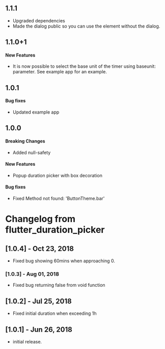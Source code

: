 ## 1.1.1
* Upgraded dependencies
* Made the dialog public so you can use the element without the dialog.

## 1.1.0+1
#### New Features
* It is now possible to select the base unit of the timer using baseunit: parameter. 
See example app for an example.
  
## 1.0.1
#### Bug fixes
* Updated example app

## 1.0.0
#### Breaking Changes
* Added null-safety
#### New Features
* Popup duration picker with box decoration
#### Bug fixes
* Fixed Method not found: 'ButtonTheme.bar'

# Changelog from flutter_duration_picker
## [1.0.4] - Oct 23, 2018

* Fixed bug showing 60mins when approaching 0.

### [1.0.3] - Aug 01, 2018

* Fixed bug returning false from void function

## [1.0.2] - Jul 25, 2018

* Fixed initial duration when exceeding 1h

## [1.0.1] - Jun 26, 2018	 

* initial release.

